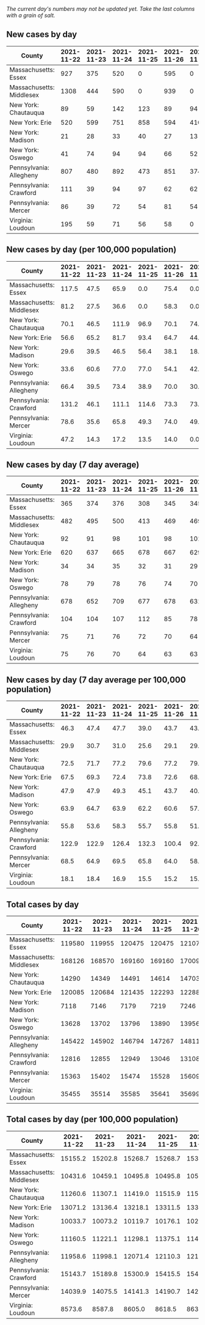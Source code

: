 _The current day's numbers may not be updated yet. Take the last columns with a grain of salt._
## New cases by day

| County | 2021-11-22 | 2021-11-23 | 2021-11-24 | 2021-11-25 | 2021-11-26 | 2021-11-27 | 2021-11-28 |
| --- | --- | --- | --- | --- | --- | --- | --- |
| Massachusetts: Essex | 927 | 375 | 520 | 0 | 595 | 0 |  |
| Massachusetts: Middlesex | 1308 | 444 | 590 | 0 | 939 | 0 |  |
| New York: Chautauqua | 89 | 59 | 142 | 123 | 89 | 94 |  |
| New York: Erie | 520 | 599 | 751 | 858 | 594 | 410 |  |
| New York: Madison | 21 | 28 | 33 | 40 | 27 | 13 |  |
| New York: Oswego | 41 | 74 | 94 | 94 | 66 | 52 |  |
| Pennsylvania: Allegheny | 807 | 480 | 892 | 473 | 851 | 374 |  |
| Pennsylvania: Crawford | 111 | 39 | 94 | 97 | 62 | 62 |  |
| Pennsylvania: Mercer | 86 | 39 | 72 | 54 | 81 | 54 |  |
| Virginia: Loudoun | 195 | 59 | 71 | 56 | 58 | 0 |  |

## New cases by day (per 100,000 population)

| County | 2021-11-22 | 2021-11-23 | 2021-11-24 | 2021-11-25 | 2021-11-26 | 2021-11-27 | 2021-11-28 |
| --- | --- | --- | --- | --- | --- | --- | --- |
| Massachusetts: Essex | 117.5 | 47.5 | 65.9 | 0.0 | 75.4 | 0.0 |  |
| Massachusetts: Middlesex | 81.2 | 27.5 | 36.6 | 0.0 | 58.3 | 0.0 |  |
| New York: Chautauqua | 70.1 | 46.5 | 111.9 | 96.9 | 70.1 | 74.1 |  |
| New York: Erie | 56.6 | 65.2 | 81.7 | 93.4 | 64.7 | 44.6 |  |
| New York: Madison | 29.6 | 39.5 | 46.5 | 56.4 | 38.1 | 18.3 |  |
| New York: Oswego | 33.6 | 60.6 | 77.0 | 77.0 | 54.1 | 42.6 |  |
| Pennsylvania: Allegheny | 66.4 | 39.5 | 73.4 | 38.9 | 70.0 | 30.8 |  |
| Pennsylvania: Crawford | 131.2 | 46.1 | 111.1 | 114.6 | 73.3 | 73.3 |  |
| Pennsylvania: Mercer | 78.6 | 35.6 | 65.8 | 49.3 | 74.0 | 49.3 |  |
| Virginia: Loudoun | 47.2 | 14.3 | 17.2 | 13.5 | 14.0 | 0.0 |  |

## New cases by day (7 day average)

| County | 2021-11-22 | 2021-11-23 | 2021-11-24 | 2021-11-25 | 2021-11-26 | 2021-11-27 | 2021-11-28 |
| --- | --- | --- | --- | --- | --- | --- | --- |
| Massachusetts: Essex | 365 | 374 | 376 | 308 | 345 | 345 |  |
| Massachusetts: Middlesex | 482 | 495 | 500 | 413 | 469 | 469 |  |
| New York: Chautauqua | 92 | 91 | 98 | 101 | 98 | 101 |  |
| New York: Erie | 620 | 637 | 665 | 678 | 667 | 629 |  |
| New York: Madison | 34 | 34 | 35 | 32 | 31 | 29 |  |
| New York: Oswego | 78 | 79 | 78 | 76 | 74 | 70 |  |
| Pennsylvania: Allegheny | 678 | 652 | 709 | 677 | 678 | 631 |  |
| Pennsylvania: Crawford | 104 | 104 | 107 | 112 | 85 | 78 |  |
| Pennsylvania: Mercer | 75 | 71 | 76 | 72 | 70 | 64 |  |
| Virginia: Loudoun | 75 | 76 | 70 | 64 | 63 | 63 |  |

## New cases by day (7 day average per 100,000 population)

| County | 2021-11-22 | 2021-11-23 | 2021-11-24 | 2021-11-25 | 2021-11-26 | 2021-11-27 | 2021-11-28 |
| --- | --- | --- | --- | --- | --- | --- | --- |
| Massachusetts: Essex | 46.3 | 47.4 | 47.7 | 39.0 | 43.7 | 43.7 |  |
| Massachusetts: Middlesex | 29.9 | 30.7 | 31.0 | 25.6 | 29.1 | 29.1 |  |
| New York: Chautauqua | 72.5 | 71.7 | 77.2 | 79.6 | 77.2 | 79.6 |  |
| New York: Erie | 67.5 | 69.3 | 72.4 | 73.8 | 72.6 | 68.5 |  |
| New York: Madison | 47.9 | 47.9 | 49.3 | 45.1 | 43.7 | 40.9 |  |
| New York: Oswego | 63.9 | 64.7 | 63.9 | 62.2 | 60.6 | 57.3 |  |
| Pennsylvania: Allegheny | 55.8 | 53.6 | 58.3 | 55.7 | 55.8 | 51.9 |  |
| Pennsylvania: Crawford | 122.9 | 122.9 | 126.4 | 132.3 | 100.4 | 92.2 |  |
| Pennsylvania: Mercer | 68.5 | 64.9 | 69.5 | 65.8 | 64.0 | 58.5 |  |
| Virginia: Loudoun | 18.1 | 18.4 | 16.9 | 15.5 | 15.2 | 15.2 |  |

## Total cases by day

| County | 2021-11-22 | 2021-11-23 | 2021-11-24 | 2021-11-25 | 2021-11-26 | 2021-11-27 | 2021-11-28 |
| --- | --- | --- | --- | --- | --- | --- | --- |
| Massachusetts: Essex | 119580 | 119955 | 120475 | 120475 | 121070 | 121070 |  |
| Massachusetts: Middlesex | 168126 | 168570 | 169160 | 169160 | 170099 | 170099 |  |
| New York: Chautauqua | 14290 | 14349 | 14491 | 14614 | 14703 | 14797 |  |
| New York: Erie | 120085 | 120684 | 121435 | 122293 | 122887 | 123297 |  |
| New York: Madison | 7118 | 7146 | 7179 | 7219 | 7246 | 7259 |  |
| New York: Oswego | 13628 | 13702 | 13796 | 13890 | 13956 | 14008 |  |
| Pennsylvania: Allegheny | 145422 | 145902 | 146794 | 147267 | 148118 | 148492 |  |
| Pennsylvania: Crawford | 12816 | 12855 | 12949 | 13046 | 13108 | 13170 |  |
| Pennsylvania: Mercer | 15363 | 15402 | 15474 | 15528 | 15609 | 15663 |  |
| Virginia: Loudoun | 35455 | 35514 | 35585 | 35641 | 35699 | 35699 |  |

## Total cases by day (per 100,000 population)

| County | 2021-11-22 | 2021-11-23 | 2021-11-24 | 2021-11-25 | 2021-11-26 | 2021-11-27 | 2021-11-28 |
| --- | --- | --- | --- | --- | --- | --- | --- |
| Massachusetts: Essex | 15155.2 | 15202.8 | 15268.7 | 15268.7 | 15344.1 | 15344.1 |  |
| Massachusetts: Middlesex | 10431.6 | 10459.1 | 10495.8 | 10495.8 | 10554.0 | 10554.0 |  |
| New York: Chautauqua | 11260.6 | 11307.1 | 11419.0 | 11515.9 | 11586.0 | 11660.1 |  |
| New York: Erie | 13071.2 | 13136.4 | 13218.1 | 13311.5 | 13376.2 | 13420.8 |  |
| New York: Madison | 10033.7 | 10073.2 | 10119.7 | 10176.1 | 10214.1 | 10232.4 |  |
| New York: Oswego | 11160.5 | 11221.1 | 11298.1 | 11375.1 | 11429.1 | 11471.7 |  |
| Pennsylvania: Allegheny | 11958.6 | 11998.1 | 12071.4 | 12110.3 | 12180.3 | 12211.1 |  |
| Pennsylvania: Crawford | 15143.7 | 15189.8 | 15300.9 | 15415.5 | 15488.8 | 15562.0 |  |
| Pennsylvania: Mercer | 14039.9 | 14075.5 | 14141.3 | 14190.7 | 14264.7 | 14314.0 |  |
| Virginia: Loudoun | 8573.6 | 8587.8 | 8605.0 | 8618.5 | 8632.6 | 8632.6 |  |
